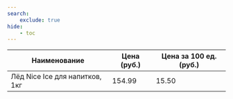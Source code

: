 ```yaml
---
search:
    exclude: true
hide:
    - toc
---
```


| Наименование | Цена (руб.) | Цена за 100 ед. (руб.) |
| -- | -- | -- |
| Лёд Nice Ice для напитков, 1кг | 154.99 | 15.50 |
